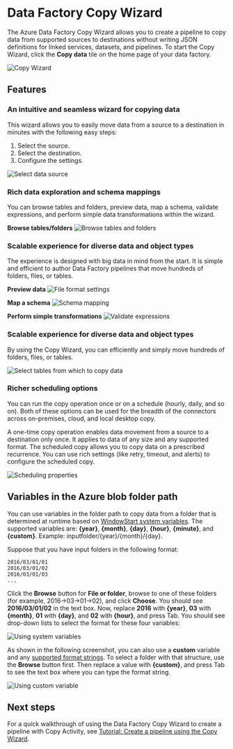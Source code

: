 <properties
	pageTitle="Data Factory Copy Wizard | Microsoft Azure"
	description="Learn about how to use the Data Factory Copy Wizard to copy data from supported data sources to sinks."
	services="data-factory"
	documentationCenter=""
	authors="spelluru"
	manager="jhubbard"
	editor="monicar"/>

<tags
	ms.service="data-factory"
	ms.workload="data-services"
	ms.tgt_pltfrm="na"
	ms.devlang="na"
	ms.topic="article"
	ms.date="07/27/2016"
	ms.author="spelluru"/>

# Data Factory Copy Wizard
The Azure Data Factory Copy Wizard allows you to create a pipeline to copy data from supported sources to destinations without writing JSON definitions for linked services, datasets, and pipelines. To start the Copy Wizard, click the **Copy data** tile on the home page of your data factory.

![Copy Wizard](./media/data-factory-copy-wizard/copy-data-wizard.png)

## Features

### An intuitive and seamless wizard for copying data
This wizard allows you to easily move data from a source to a destination in minutes with the following easy steps:

1.	Select the source.
2.	Select the destination.
3.	Configure the settings.

![Select data source](./media/data-factory-copy-wizard/select-data-source-page.png)

### Rich data exploration and schema mappings
You can browse tables and folders, preview data, map a schema, validate expressions, and perform simple data transformations within the wizard.

**Browse tables/folders**
![Browse tables and folders](./media/data-factory-copy-wizard/browse-tables-folders.png)

### Scalable experience for diverse data and object types
The experience is designed with big data in mind from the start. It is simple and efficient to author Data Factory pipelines that move hundreds of folders, files, or tables.

**Preview data**
![File format settings](./media/data-factory-copy-wizard/file-format-settings.png)

**Map a schema**
![Schema mapping](./media/data-factory-copy-wizard/schema-mapping.png)

**Perform simple transformations**
![Validate expressions](./media/data-factory-copy-wizard/validate-expressions.png)

### Scalable experience for diverse data and object types
By using the Copy Wizard, you can efficiently and simply move hundreds of folders, files, or tables.

![Select tables from which to copy data](./media/data-factory-copy-wizard/select-tables-to-copy-data.png)

### Richer scheduling options
You can run the copy operation once or on a schedule (hourly, daily, and so on). Both of these options can be used for the breadth of the connectors across on-premises, cloud, and local desktop copy.

A one-time copy operation enables data movement from a source to a destination only once. It applies to data of any size and any supported format. The scheduled copy allows you to copy data on a prescribed recurrence. You can use rich settings (like retry, timeout, and alerts) to configure the scheduled copy.

![Scheduling properties](./media/data-factory-copy-wizard/scheduling-properties.png)

## Variables in the Azure blob folder path
You can use variables in the folder path to copy data from a folder that is determined at runtime based on [WindowStart system variables](data-factory-functions-variables.md#data-factory-system-variables). The supported variables are: **{year}**, **{month}**, **{day}**, **{hour}**, **{minute}**, and **{custom}**. Example: inputfolder/{year}/{month}/{day}.

Suppose that you have input folders in the following format:

	2016/03/01/01
	2016/03/01/02
	2016/03/01/03
	...

Click the **Browse** button for **File or folder**, browse to one of these folders (for example, 2016->03->01->02), and click **Choose**. You should see **2016/03/01/02** in the text box. Now, replace **2016** with **{year}**, **03** with **{month}**, **01** with **{day}**, and **02** with **{hour}**, and press Tab. You should see drop-down lists to select the format for these four variables:

![Using system variables](./media/data-factory-copy-wizard/blob-standard-variables-in-folder-path.png)   

As shown in the following screenshot, you can also use a **custom** variable and any [supported format strings](https://msdn.microsoft.com/library/8kb3ddd4.aspx). To select a folder with that structure, use the **Browse** button first. Then replace a value with **{custom}**, and press Tab to see the text box where you can type the format string.     

![Using custom variable](./media/data-factory-copy-wizard/blob-custom-variables-in-folder-path.png)

## Next steps
For a quick walkthrough of using the Data Factory Copy Wizard to create a pipeline with Copy Activity, see [Tutorial: Create a pipeline using the Copy Wizard](data-factory-copy-data-wizard-tutorial.md).
